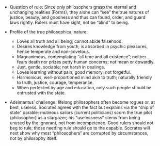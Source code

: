 - Question of rule: Since only philosophers grasp the eternal and unchanging realities (Forms), they alone can “see” the true natures of justice, beauty, and goodness and thus can found, order, and guard laws rightly. Rulers must have sight, not be “blind” to being.

- Profile of the true philosophical nature:
  - Loves all truth and all being; cannot abide falsehood.
  - Desires knowledge from youth; is absorbed in psychic pleasures, hence temperate and non-covetous.
  - Magnanimous, contemplating “all time and all existence”; neither fears death nor prizes petty human concerns; not mean or cowardly.
  - Just, gentle, sociable; not harsh in dealings.
  - Loves learning without pain; good memory; not forgetful.
  - Harmonious, well-proportioned mind akin to truth; naturally friendly to truth, justice, courage, temperance.
  - When perfected by age and education, only such people should be entrusted with the state.

- Adeimantus’ challenge: lifelong philosophers often become rogues or, at best, useless. Socrates agrees with the fact but explains via the “ship of state” parable: mutinous sailors (current politicians) scorn the true pilot (philosopher) as a stargazer; his “uselessness” stems from being unused by the ignorant, not from incompetence. Good rulers should not beg to rule; those needing rule should go to the capable. Socrates will next show why most “philosophers” are corrupted by circumstances, not by philosophy itself.